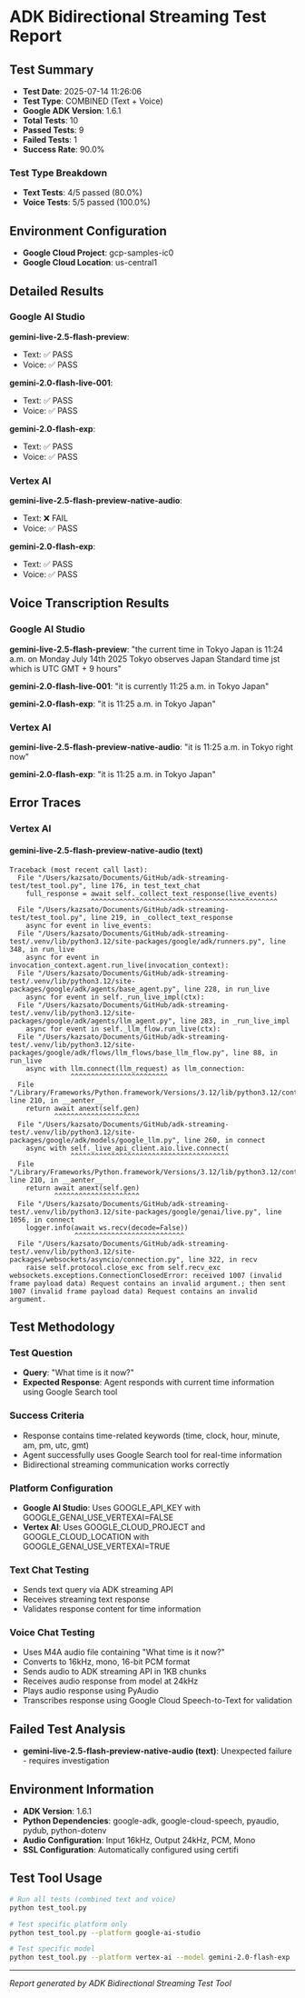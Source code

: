 # ADK Bidirectional Streaming Test Report

## Test Summary
- **Test Date**: 2025-07-14 11:26:06
- **Test Type**: COMBINED (Text + Voice)
- **Google ADK Version**: 1.6.1
- **Total Tests**: 10
- **Passed Tests**: 9
- **Failed Tests**: 1
- **Success Rate**: 90.0%

### Test Type Breakdown
- **Text Tests**: 4/5 passed (80.0%)
- **Voice Tests**: 5/5 passed (100.0%)

## Environment Configuration
- **Google Cloud Project**: gcp-samples-ic0
- **Google Cloud Location**: us-central1

## Detailed Results

### Google AI Studio

**gemini-live-2.5-flash-preview**:
  - Text: ✅ PASS
  - Voice: ✅ PASS

**gemini-2.0-flash-live-001**:
  - Text: ✅ PASS
  - Voice: ✅ PASS

**gemini-2.0-flash-exp**:
  - Text: ✅ PASS
  - Voice: ✅ PASS


### Vertex AI

**gemini-live-2.5-flash-preview-native-audio**:
  - Text: ❌ FAIL
  - Voice: ✅ PASS

**gemini-2.0-flash-exp**:
  - Text: ✅ PASS
  - Voice: ✅ PASS


## Voice Transcription Results

### Google AI Studio

**gemini-live-2.5-flash-preview**: "the current time in Tokyo Japan is 11:24 a.m. on Monday July 14th 2025 Tokyo observes Japan Standard time jst which is UTC GMT + 9 hours"

**gemini-2.0-flash-live-001**: "it is currently 11:25 a.m. in Tokyo Japan"

**gemini-2.0-flash-exp**: "it is 11:25 a.m. in Tokyo Japan"

### Vertex AI

**gemini-live-2.5-flash-preview-native-audio**: "it is 11:25 a.m. in Tokyo right now"

**gemini-2.0-flash-exp**: "it is 11:25 a.m. in Tokyo Japan"

## Error Traces

### Vertex AI

#### gemini-live-2.5-flash-preview-native-audio (text)

```
Traceback (most recent call last):
  File "/Users/kazsato/Documents/GitHub/adk-streaming-test/test_tool.py", line 176, in test_text_chat
    full_response = await self._collect_text_response(live_events)
                    ^^^^^^^^^^^^^^^^^^^^^^^^^^^^^^^^^^^^^^^^^^^^^^
  File "/Users/kazsato/Documents/GitHub/adk-streaming-test/test_tool.py", line 219, in _collect_text_response
    async for event in live_events:
  File "/Users/kazsato/Documents/GitHub/adk-streaming-test/.venv/lib/python3.12/site-packages/google/adk/runners.py", line 348, in run_live
    async for event in invocation_context.agent.run_live(invocation_context):
  File "/Users/kazsato/Documents/GitHub/adk-streaming-test/.venv/lib/python3.12/site-packages/google/adk/agents/base_agent.py", line 228, in run_live
    async for event in self._run_live_impl(ctx):
  File "/Users/kazsato/Documents/GitHub/adk-streaming-test/.venv/lib/python3.12/site-packages/google/adk/agents/llm_agent.py", line 283, in _run_live_impl
    async for event in self._llm_flow.run_live(ctx):
  File "/Users/kazsato/Documents/GitHub/adk-streaming-test/.venv/lib/python3.12/site-packages/google/adk/flows/llm_flows/base_llm_flow.py", line 88, in run_live
    async with llm.connect(llm_request) as llm_connection:
               ^^^^^^^^^^^^^^^^^^^^^^^^
  File "/Library/Frameworks/Python.framework/Versions/3.12/lib/python3.12/contextlib.py", line 210, in __aenter__
    return await anext(self.gen)
           ^^^^^^^^^^^^^^^^^^^^^
  File "/Users/kazsato/Documents/GitHub/adk-streaming-test/.venv/lib/python3.12/site-packages/google/adk/models/google_llm.py", line 260, in connect
    async with self._live_api_client.aio.live.connect(
               ^^^^^^^^^^^^^^^^^^^^^^^^^^^^^^^^^^^^^^^
  File "/Library/Frameworks/Python.framework/Versions/3.12/lib/python3.12/contextlib.py", line 210, in __aenter__
    return await anext(self.gen)
           ^^^^^^^^^^^^^^^^^^^^^
  File "/Users/kazsato/Documents/GitHub/adk-streaming-test/.venv/lib/python3.12/site-packages/google/genai/live.py", line 1056, in connect
    logger.info(await ws.recv(decode=False))
                ^^^^^^^^^^^^^^^^^^^^^^^^^^^
  File "/Users/kazsato/Documents/GitHub/adk-streaming-test/.venv/lib/python3.12/site-packages/websockets/asyncio/connection.py", line 322, in recv
    raise self.protocol.close_exc from self.recv_exc
websockets.exceptions.ConnectionClosedError: received 1007 (invalid frame payload data) Request contains an invalid argument.; then sent 1007 (invalid frame payload data) Request contains an invalid argument.
```

## Test Methodology

### Test Question
- **Query**: "What time is it now?"
- **Expected Response**: Agent responds with current time information using Google Search tool

### Success Criteria
- Response contains time-related keywords (time, clock, hour, minute, am, pm, utc, gmt)
- Agent successfully uses Google Search tool for real-time information
- Bidirectional streaming communication works correctly

### Platform Configuration
- **Google AI Studio**: Uses GOOGLE_API_KEY with GOOGLE_GENAI_USE_VERTEXAI=FALSE
- **Vertex AI**: Uses GOOGLE_CLOUD_PROJECT and GOOGLE_CLOUD_LOCATION with GOOGLE_GENAI_USE_VERTEXAI=TRUE

### Text Chat Testing
- Sends text query via ADK streaming API
- Receives streaming text response
- Validates response content for time information

### Voice Chat Testing
- Uses M4A audio file containing "What time is it now?"
- Converts to 16kHz, mono, 16-bit PCM format
- Sends audio to ADK streaming API in 1KB chunks
- Receives audio response from model at 24kHz
- Plays audio response using PyAudio
- Transcribes response using Google Cloud Speech-to-Text for validation

## Failed Test Analysis

- **gemini-live-2.5-flash-preview-native-audio (text)**: Unexpected failure - requires investigation

## Environment Information
- **ADK Version**: 1.6.1
- **Python Dependencies**: google-adk, google-cloud-speech, pyaudio, pydub, python-dotenv
- **Audio Configuration**: Input 16kHz, Output 24kHz, PCM, Mono
- **SSL Configuration**: Automatically configured using certifi

## Test Tool Usage
```bash
# Run all tests (combined text and voice)
python test_tool.py

# Test specific platform only
python test_tool.py --platform google-ai-studio

# Test specific model
python test_tool.py --platform vertex-ai --model gemini-2.0-flash-exp
```

---
*Report generated by ADK Bidirectional Streaming Test Tool*
